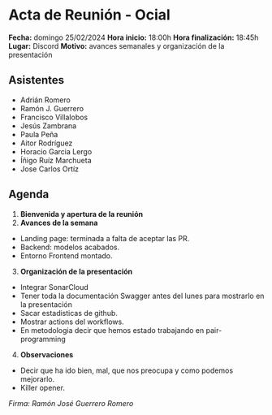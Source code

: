 # Acta de Reunión - Ocial

**Fecha:** domingo 25/02/2024
**Hora inicio:** 18:00h
**Hora finalización:** 18:45h
**Lugar:** Discord
**Motivo:** avances semanales y organización de la presentación

## Asistentes

- Adrián Romero 
- Ramón J. Guerrero
- Francisco Villalobos
- Jesús Zambrana
- Paula Peña
- Aitor Rodríguez
- Horacio Garcia Lergo
- Íñigo Ruíz Marchueta
- Jose Carlos Ortíz


## Agenda

1. **Bienvenida y apertura de la reunión**
2. **Avances de la semana**
  - Landing page: terminada a falta de aceptar las PR.
  - Backend: modelos acabados.
  - Entorno Frontend montado.
 
3. **Organización de la presentación**
  - Integrar SonarCloud
  - Tener toda la documentación Swagger antes del lunes para mostrarlo en la presentación
  - Sacar estadisticas de github.
  - Mostrar actions del workflows.
  - En metodologia decir que hemos estado trabajando en pair-programming
 
4. **Observaciones**
  - Decir que ha ido bien, mal, que nos preocupa y como podemos mejorarlo.
  - Killer opener.


*Firma: Ramón José Guerrero Romero*
